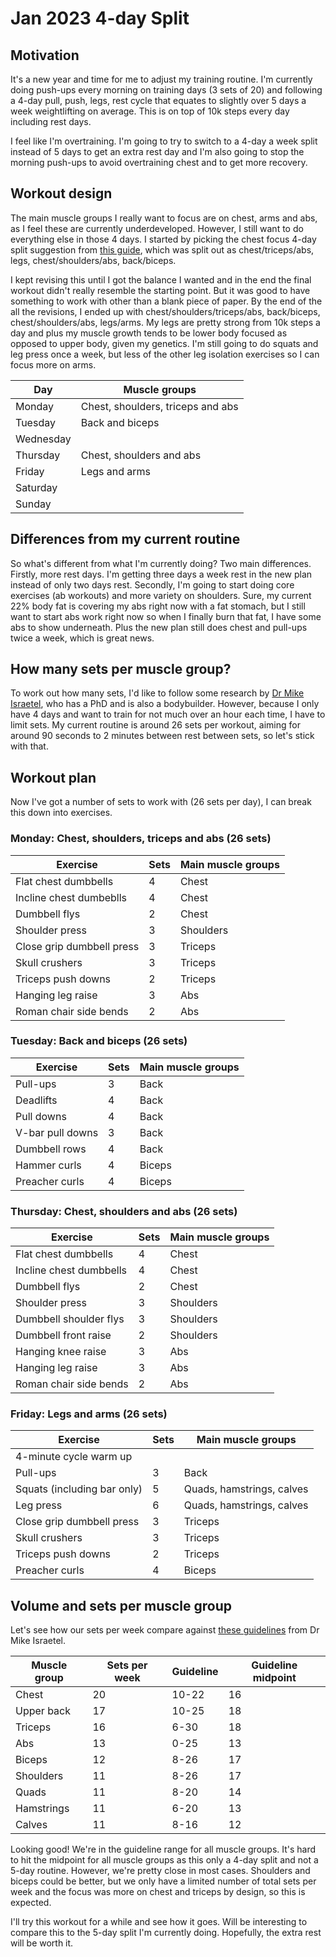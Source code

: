 # Jan 2023 4-day Split

## Motivation

It's a new year and time for me to adjust my training routine. I'm currently doing push-ups every morning on training days (3 sets of 20) and following a 4-day pull, push, legs, rest cycle that equates to slightly over 5 days a week weightlifting on average. This is on top of 10k steps every day including rest days.

I feel like I'm overtraining. I'm going to try to switch to a 4-day a week split instead of 5 days to get an extra rest day and I'm also going to stop the morning push-ups to avoid overtraining chest and to get more recovery.

## Workout design

The main muscle groups I really want to focus are on chest, arms and abs, as I feel these are currently underdeveloped. However, I still want to do everything else in those 4 days. I started by picking the chest focus 4-day split suggestion from [this guide](https://www.muscleandstrength.com/articles/the-ultimate-muscle-building-split-reference-guide.html), which was split out as chest/triceps/abs, legs, chest/shoulders/abs, back/biceps.

I kept revising this until I got the balance I wanted and in the end the final workout didn't really resemble the starting point. But it was good to have something to work with other than a blank piece of paper. By the end of the all the revisions, I ended up with chest/shoulders/triceps/abs, back/biceps, chest/shoulders/abs, legs/arms. My legs are pretty strong from 10k steps a day and plus my muscle growth tends to be lower body focused as opposed to upper body, given my genetics. I'm still going to do squats and leg press once a week, but less of the other leg isolation exercises so I can focus more on arms.

| Day       | Muscle groups                      |
| --------- | ---------------------------------- |
| Monday    | Chest, shoulders, triceps and  abs |
| Tuesday   | Back and biceps                    |
| Wednesday |                                    |
| Thursday  | Chest, shoulders and abs           |
| Friday    | Legs and arms                      |
| Saturday  |                                    |
| Sunday    |                                    |

## Differences from my current routine

So what's different from what I'm currently doing? Two main differences. Firstly, more rest days. I'm getting three days a week rest in the new plan instead of only two days rest. Secondly, I'm going to start doing core exercises (ab workouts) and more variety on shoulders. Sure, my current 22% body fat is covering my abs right now with a fat stomach, but I still want to start abs work right now so when I finally burn that fat, I have some abs to show underneath. Plus the new plan still does chest and pull-ups twice a week, which is great news.

## How many sets per muscle group?

To work out how many sets, I'd like to follow some research by [Dr Mike Israetel](https://rpstrength.com/team-member/mike-israetel-phd), who has a PhD and is also a bodybuilder. However, because I only have 4 days and want to train for not much over an hour each time, I have to limit sets. My current routine is around 26 sets per workout, aiming for around 90 seconds to 2 minutes between rest between sets, so let's stick with that.

## Workout plan

Now I've got a number of sets to work with (26 sets per day), I can break this down into exercises.

### Monday: Chest, shoulders, triceps and abs (26 sets)

| Exercise                  | Sets | Main muscle groups |
| ------------------------- | ---- | ------------------ |
| Flat chest dumbbells      | 4    | Chest              |
| Incline chest dumbeblls   | 4    | Chest              |
| Dumbbell flys             | 2    | Chest              |
| Shoulder press            | 3    | Shoulders          |
| Close grip dumbbell press | 3    | Triceps            |
| Skull crushers            | 3    | Triceps            |
| Triceps push downs        | 2    | Triceps            |
| Hanging leg raise         | 3    | Abs                |
| Roman chair side bends    | 2    | Abs                |

### Tuesday: Back and biceps (26 sets)

| Exercise         | Sets | Main muscle groups |
| ---------------- | ---- | ------------------ |
| Pull-ups         | 3    | Back               |
| Deadlifts        | 4    | Back               |
| Pull downs       | 4    | Back               |
| V-bar pull downs | 3    | Back               |
| Dumbbell rows    | 4    | Back               |
| Hammer curls     | 4    | Biceps             |
| Preacher curls   | 4    | Biceps             |

### Thursday: Chest, shoulders and abs (26 sets)

| Exercise                | Sets | Main muscle groups |
| ----------------------- | ---- | ------------------ |
| Flat chest dumbbells    | 4    | Chest              |
| Incline chest dumbbells | 4    | Chest              |
| Dumbbell flys           | 2    | Chest              |
| Shoulder press          | 3    | Shoulders          |
| Dumbbell shoulder flys  | 3    | Shoulders          |
| Dumbbell front raise    | 2    | Shoulders          |
| Hanging knee raise      | 3    | Abs                |
| Hanging leg raise       | 3    | Abs                |
| Roman chair side bends  | 2    | Abs                |

### Friday: Legs and arms (26 sets)

| Exercise                    | Sets | Main muscle groups        |
| --------------------------- | ---- | ------------------------- |
| 4-minute cycle warm up      |      |                           |
| Pull-ups                    | 3    | Back                      |
| Squats (including bar only) | 5    | Quads, hamstrings, calves |
| Leg press                   | 6    | Quads, hamstrings, calves |
| Close grip dumbbell press   | 3    | Triceps                   |
| Skull crushers              | 3    | Triceps                   |
| Triceps push downs          | 2    | Triceps                   |
| Preacher curls              | 4    | Biceps                    |

## Volume and sets per muscle group

Let's see how our sets per week compare against [these guidelines](https://outlift.com/hypertrophy-training-volume) from Dr Mike Israetel.

| Muscle group    | Sets per week | Guideline          | Guideline midpoint |
| --------------- | ------------- | ------------------ | ------------------ |
| Chest           | 20            | 10-22              | 16                 |
| Upper back      | 17            | 10-25              | 18                 |
| Triceps         | 16            | 6-30               | 18                 |
| Abs             | 13            | 0-25               | 13                 |
| Biceps          | 12            | 8-26               | 17                 |
| Shoulders       | 11            | 8-26               | 17                 |
| Quads           | 11            | 8-20               | 14                 |
| Hamstrings      | 11            | 6-20               | 13                 |
| Calves          | 11            | 8-16               | 12                 |

Looking good! We're in the guideline range for all muscle groups. It's hard to hit the midpoint for all muscle groups as this only a 4-day split and not a 5-day routine. However, we're pretty close in most cases. Shoulders and biceps could be better, but we only have a limited number of total sets per week and the focus was more on chest and triceps by design, so this is expected.

I'll try this workout for a while and see how it goes. Will be interesting to compare this to the 5-day split I'm currently doing. Hopefully, the extra rest will be worth it.